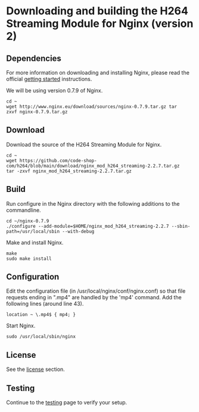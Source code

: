 # Downloading and building the H264 Streaming Module for Nginx (version 2)

## Dependencies

For more information on downloading and installing Nginx, please read the
official [getting started](http://wiki.codemongers.com/NginxGettingStarted)
instructions.

We will be using version 0.7.9 of Nginx.

```
cd ~ 
wget http://www.nginx.eu/download/sources/nginx-0.7.9.tar.gz tar 
zxvf nginx-0.7.9.tar.gz
```

## Download

Download the source of the H264 Streaming Module for Nginx.  

```
cd ~ 
wget https://github.com/code-shop-com/h264/blob/main/download/nginx_mod_h264_streaming-2.2.7.tar.gz
tar -zxvf nginx_mod_h264_streaming-2.2.7.tar.gz
```

## Build

Run configure in the Nginx directory with the following additions to the
commandline.  

```
cd ~/nginx-0.7.9 
./configure --add-module=$HOME/nginx_mod_h264_streaming-2.2.7 --sbin-path=/usr/local/sbin --with-debug 
```

Make and install Nginx.  

```
make 
sudo make install
```

## Configuration

Edit the configuration file (in /usr/local/nginx/conf/nginx.conf) so that file
requests ending in ".mp4" are handled by the 'mp4' command. Add the following
lines (around line 43). 

```
location ~ \.mp4$ { mp4; }
```

Start Nginx.  

```
sudo /usr/local/sbin/nginx
```

## License

See the [license](../license.md) section.

## Testing

Continue to the [testing](testing.md) page to verify your setup.


